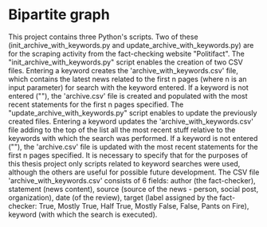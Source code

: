 # Bipartite graph
This project contains three Python's scripts. Two of these (init_archive_with_keywords.py and update_archive_with_keywords.py) are for the scraping activity from the fact-checking website "Politifact". 
The "init_archive_with_keywords.py" script enables the creation of two CSV files. Entering a keyword creates the 'archive_with_keywords.csv' file, which contains the latest news related to the first n pages (where n is an input parameter) for search with the keyword entered. If a keyword is not entered (""), the 'archive.csv' file is created and populated with the most recent statements for the first n pages specified. 
The "update_archive_with_keywords.py" script enables to update the previously created files. Entering a keyword updates the 'archive_with_keywords.csv' file adding to the top of the list all the most recent stuff relative to the keywords with which
the search was performed. If a keyword is not entered (""), the 'archive.csv' file is updated with the most recent statements for the first n pages specified. 
It is necessary to specify that for the purposes of this thesis project only scripts related to keyword searches were used, although the others are useful for possible future development.
The CSV file 'archive_with_keywords.csv' consists of 6 fields: author (the fact-checker), statement (news content), source (source of the news - person, social post, organization), date (of the review), target (label assigned by the fact-checker: True, Mostly True, Half True, Mostly False, False, Pants on Fire), keyword (with which the search is executed).
